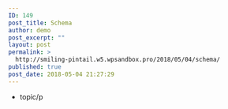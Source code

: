 ```yaml
---
ID: 149
post_title: Schema
author: demo
post_excerpt: ""
layout: post
permalink: >
  http://smiling-pintail.w5.wpsandbox.pro/2018/05/04/schema/
published: true
post_date: 2018-05-04 21:27:29
---
```

- topic/p